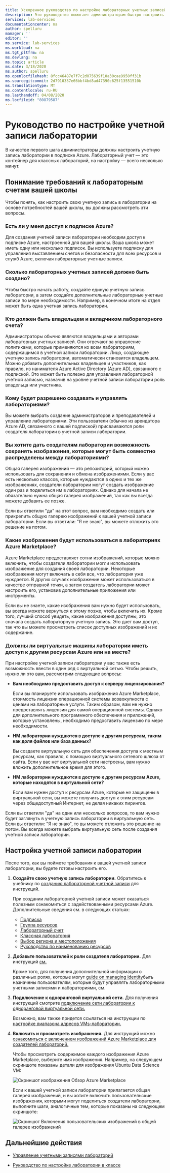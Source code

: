 ```yaml
---
title: Ускоренное руководство по настройке лабораторных учетных записей для лабораторных служб Azure
description: Это руководство помогает администраторам быстро настроить лабораторный учет для использования в своей школе.
services: lab-services
documentationcenter: na
author: spelluru
manager: ''
editor: ''
ms.service: lab-services
ms.workload: na
ms.tgt_pltfrm: na
ms.devlang: na
ms.topic: article
ms.date: 3/18/2020
ms.author: spelluru
ms.openlocfilehash: 8fcc46487e7f7c2d075639f10a30cae9950ff31b
ms.sourcegitcommit: 2d7910337e66bbf4bd8ad47390c625f13551510b
ms.translationtype: MT
ms.contentlocale: ru-RU
ms.lasthandoff: 04/08/2020
ms.locfileid: "80879587"
---
```

# <a name="lab-account-setup-guide"></a>Руководство по настройке учетной записи лаборатории

В качестве первого шага администраторы должны настроить учетную запись лаборатории в подписке Azure. Лабораторный учет — это контейнер для классных лабораторий, на настройку — всего несколько минут.

## <a name="understand-your-schools-lab-account-requirements"></a>Понимание требований к лабораторным счетам вашей школы

Чтобы понять, как настроить свою учетную запись в лаборатории на основе потребностей вашей школы, вы должны рассмотреть эти вопросы.

### <a name="do-i-have-access-to-an-azure-subscription"></a>Есть ли у меня доступ к подписке Azure?

Для создания учетной записи лаборатории необходим доступ к подписке Azure, настроенной для вашей школы. Ваша школа может иметь одну или несколько подписок. Вы используете подписку для управления выставлением счетов и безопасности для всех ресурсов и служб Azure, включая лабораторные учетные записи.

### <a name="how-many-lab-accounts-need-to-be-created"></a>Сколько лабораторных учетных записей должно быть создано?

Чтобы быстро начать работу, создайте единую учетную запись лаборатории, а затем создайте дополнительные лабораторные учетные записи по мере необходимости. Например, в конечном итоге на отдел может быть одна учетная запись лаборатории.

### <a name="who-should-be-owners-and-contributors-of-the-lab-account"></a>Кто должен быть владельцем и вкладчиком лабораторного счета?

Администраторы обычно являются владельцами и авторами лабораторных учетных записей. Они отвечают за управление политиками, которые применяются ко всем лабораториям, содержащимся в учетной записи лаборатории. Лицо, создающее учетную запись лаборатории, автоматически становится владельцем. Можно добавить дополнительных владельцев и участников, как правило, из нанимателя Azure Active Directory (Azure AD), связанного с подпиской. Это может быть полезно для управления лабораторной учетной записью, назначив на уровне учетной записи лаборатории роль владельца или участника.

### <a name="who-will-be-allowed-to-create-and-manage-labs"></a>Кому будет разрешено создавать и управлять лабораториями?

Вы можете выбрать создание администраторов и преподавателей и управление лабораториями. Эти пользователи (обычно из арендатора Azure AD, связанного с вашей подпиской) присваиваются роли создателя лаборатории в учетной записи лаборатории.

### <a name="do-you-want-to-give-lab-creators-the-ability-to-save-images-that-can-be-shared-across-labs"></a>Вы хотите дать создателям лаборатории возможность сохранять изображения, которые могут быть совместно распределены между лабораториями?

Общая галерея изображений — это репозиторий, который можно использовать для сохранения и обмена изображениями. Если у вас есть несколько классов, которые нуждаются в одних и тех же изображениях, создатели лаборатории могут создать изображение один раз и поделиться им в лабораториях. Однако для начала не обязательно нужна общая галерея изображений, так как вы всегда можете добавить ее позже.

Если вы ответили "да" на этот вопрос, вам необходимо создать или прикрепить общую галерею изображений к вашей учетной записи лаборатории. Если вы ответили: "Я не знаю", вы можете отложить это решение на потом.

### <a name="which-images-in-azure-marketplace-will-your-classroom-labs-use"></a>Какие изображения будут использоваться в лабораториях Azure Marketplace?

Azure Marketplace предоставляет сотни изображений, которые можно включить, чтобы создатели лаборатории могли использовать изображение для создания своей лаборатории. Некоторые изображения могут включать в себя все, что лаборатория уже нуждается. В других случаях изображение может использоваться в качестве отправной точки, а затем создатель лаборатории может настроить его, установив дополнительные приложения или инструменты.

Если вы не знаете, какие изображения вам нужно будет использовать, вы всегда можете вернуться к этому позже, чтобы включить их. Кроме того, лучший способ увидеть, какие изображения доступны, это сначала создать лабораторную учетную запись. Это дает вам доступ, так что вы можете просмотреть список доступных изображений и их содержание.
  
### <a name="do-the-labs-virtual-machines-need-to-have-access-to-other-azure-or-on-premises-resources"></a>Должны ли виртуальные машины лаборатории иметь доступ к другим ресурсам Azure или на месте?

При настройке учетной записи лаборатории у вас также есть возможность ввести в один ряд с виртуальной сетью. Чтобы решить, нужно ли это вам, рассмотрим следующие вопросы:

- **Вам необходимо предоставить доступ к серверу лицензирования?**
  
   Если вы планируете использовать изображения Azure Marketplace, стоимость лицензии операционной системы всовокупноста с ценами на лабораторные услуги. Таким образом, вам не нужно предоставлять лицензии для самой операционной системы. Однако для дополнительного программного обеспечения и приложений, которые установлены, необходимо предоставить лицензию по мере необходимости.

- **НМ лаборатории нуждаются в доступе к другим ресурсам, таким как доля файлов или база данных?**

   Вы создаете виртуальную сеть для обеспечения доступа к местным ресурсам, как правило, с помощью виртуального сетевого шлюза от сайта. Если у вас нет виртуальной сети настроены, вам нужно вложить дополнительное время для этого.

- **НМ лаборатории нуждаются в доступе к другим ресурсам Azure, которые находятся в виртуальной сети?**

   Если вам нужен доступ к ресурсам Azure, которые *не* защищены в виртуальной сети, вы можете получить доступ к этим ресурсам через общедоступный Интернет, не делая никаких пирингов.

Если вы ответили "да" на один или несколько вопросов, то вам нужно будет заглянуть в учетную запись лаборатории в виртуальную сеть. Если вы ответили: "Я не знаю", то вы можете отложить это решение на потом. Вы всегда можете выбрать виртуальную сеть после создания учетной записи лаборатории.

## <a name="set-up-your-lab-account"></a>Настройка учетной записи лаборатории

После того, как вы поймете требования к вашей учетной записи лаборатории, вы будете готовы настроить его.

1. **Создайте свою учетную запись лаборатории.** Обратитесь к учебнику по [созданию лабораторной учетной записи](https://docs.microsoft.com/azure/lab-services/classroom-labs/tutorial-setup-lab-account#create-a-lab-account) для инструкций.

   При создании лабораторной учетной записи может оказаться полезным ознакомиться с задействованными ресурсами Azure. Дополнительные сведения см. в следующих статьях:

   - [Подписка](https://docs.microsoft.com/azure/lab-services/classroom-labs/administrator-guide#subscription)
   - [Группа ресурсов](https://docs.microsoft.com/azure/lab-services/classroom-labs/administrator-guide#resource-group)
   - [Лабораторный счет](https://docs.microsoft.com/azure/lab-services/classroom-labs/administrator-guide#lab-account)
   - [Классная лаборатория](https://docs.microsoft.com/azure/lab-services/classroom-labs/administrator-guide#classroom-lab)
   - [Выбор региона и местоположения](https://docs.microsoft.com/azure/lab-services/classroom-labs/administrator-guide#regionslocations)
   - [Руководство по наименованию ресурсов](https://docs.microsoft.com/azure/lab-services/classroom-labs/administrator-guide#naming)

2. **Добавьте пользователей к роли создателя лаборатории.** Для инструкций [см.](https://docs.microsoft.com/azure/lab-services/classroom-labs/tutorial-setup-lab-account#add-a-user-to-the-lab-creator-role)

   Кроме того, для получения дополнительной информации о различных ролях, которые могут [guide on managing identity](https://docs.microsoft.com/azure/lab-services/classroom-labs/administrator-guide#manage-identity)быть назначены пользователям, которые будут управлять лабораторными учетными записями и лабораториями, см.

3. **Подключение к одноранговой виртуальной сети.** Для получения инструкций смотрите [подключение сети лаборатории к одноранговой виртуальной сети.](https://docs.microsoft.com/azure/lab-services/classroom-labs/how-to-connect-peer-virtual-network)

   Возможно, вам также придется ссылаться на инструкции по [настройке диапазона адресов VMs-лаборатории.](https://docs.microsoft.com/azure/lab-services/classroom-labs/how-to-configure-lab-accounts#specify-an-address-range-for-vms-in-the-lab)

4. **Включить и просмотреть изображения.** Для инструкций можно [ознакомиться с включением изображений Azure Marketplace для создателей лабораторий.](https://docs.microsoft.com/azure/lab-services/classroom-labs/specify-marketplace-images)

   Чтобы просмотреть содержимое каждого изображения Azure Marketplace, выберите имя изображения. Например, на следующем скриншоте показаны детали для изображения Ubuntu Data Science VM:

   ![Скриншот изображения Обзор Azure Marketplace](../media/setup-guide/review-marketplace-images.png)

   Если к вашей учетной записи лаборатории прилагается общая галерея изображений, и вы хотите включить пользовательские изображения, которыми могут поделиться создатели лаборатории, выполните шаги, аналогичные тем, которые показаны на следующем скриншоте:

   ![Скриншот Включения пользовательских изображений в общей галерее изображений](../media/setup-guide/enable-sig-custom-images.png)

## <a name="next-steps"></a>Дальнейшие действия

- [Управление учетными записями лабораторий](how-to-manage-lab-accounts.md)

- [Руководство по настройке лаборатории в классе](setup-guide.md)
